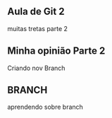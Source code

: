 ## Aula de Git 2
muitas tretas parte 2
## Minha opinião Parte 2
Criando nov Branch

## BRANCH

aprendendo sobre branch